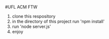 #UFL ACM FTW


1. clone this respository
2. in the directory of this project run 'npm install'
3. run 'node server.js'
4. enjoy
